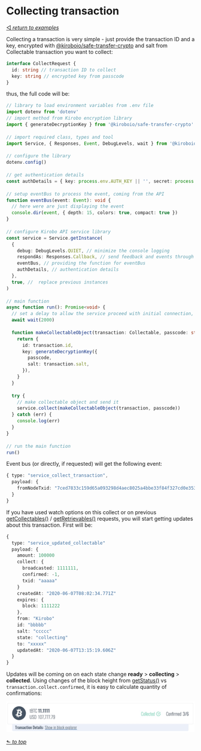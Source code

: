 # Collecting transaction
[◅ _return to examples_](examples.md#contents)

Collecting a transaction is very simple - just provide the transaction ID and a key, encrypted with [@kiroboio/safe-transfer-crypto](https://www.npmjs.com/package/@kiroboio/safe-transfer-crypto) and salt from Collectable transaction you want to collect:

```TypeScript
interface CollectRequest {
  id: string // transaction ID to collect
  key: string // encrypted key from passcode
}
```

thus, the full code will be:

```TypeScript
// library to load environment variables from .env file
import dotenv from 'dotenv'
// import method from Kirobo encryption library
import { generateDecryptionKey } from '@kiroboio/safe-transfer-crypto'

// import required class, types and tool
import Service, { Responses, Event, DebugLevels, wait } from '@kiroboio/safe-transfer-lib'

// configure the library
dotenv.config()

// get authentication details
const authDetails = { key: process.env.AUTH_KEY || '', secret: process.env.AUTH_SECRET || '' }

// setup eventBus to process the event, coming from the API
function eventBus(event: Event): void {
  // here were are just displaying the event
  console.dir(event, { depth: 15, colors: true, compact: true })
}

// configure Kirobo API service library
const service = Service.getInstance(
  {
    debug: DebugLevels.QUIET, // minimize the console logging
    respondAs: Responses.Callback, // send feedback and events through callback function, i.e. eventBus
    eventBus, // providing the function for eventBus
    authDetails, // authentication details
  },
  true, //  replace previous instances
)

// main function
async function run(): Promise<void> {
  // set a delay to allow the service proceed with initial connection, and authorization
  await wait(2000)

  function makeCollectableObject(transaction: Collectable, passcode: string) {
    return {
      id: transaction.id,
      key: generateDecryptionKey({
        passcode,
        salt: transaction.salt,
      }),
    }
  }

  try {
    // make collectable object and send it
    service.collect(makeCollectableObject(transaction, passcode))
  } catch (err) {
    console.log(err)
  }
}

// run the main function
run()
```
Event bus (or directly, if requested) will get the following event:

```TypeScript
{ type: "service_collect_transaction",
  payload: {
    fromNodeTxid: "7ced7833c159d65a093298d4aec8025a4bbe33f84f327cd0e3531d82774a1b93"
  }
}
```
If you have used watch options on this collect or on previous [getCollectables()](examples.md#get-collectable-transactions) / [getRetrievables()](examples.md#get-retrievable-transfers-by-owner-id) requests, you will start getting updates about this transaction. First will be:

```TypeScript
{
  type: "service_updated_collectable"
  payload: {
    amount: 100000
    collect: {
      broadcasted: 1111111,
      confirmed: -1,
      txid: "aaaaa"
    }
    createdAt: "2020-06-07T08:02:34.771Z"
    expires: {
      block: 1111222
    },
    from: "Kirobo"
    id: "bbbbb"
    salt: "ccccc"
    state: "collecting"
    to: "xxxxx"
    updatedAt: "2020-06-07T13:15:19.606Z"
  }
}
```
Updates will be coming on on each state change __ready__ > __collecting__ > __collected__. Using changes of the block height from [getStatus()](examples.md#update-status) vs ```transaction.collect.confirmed```, it is easy to calculate quantity of confirmations:

![alt](https://github.com/kiroboio/ki-safe-transfer-lib/raw/develop/docs/examples/screenshots/collected.jpg)

[⬑ _to top_](#collecting-transaction)
